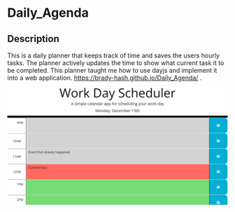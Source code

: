 # Daily_Agenda

## Description

This is a daily planner that keeps track of time and saves the users hourly tasks. The planner actively updates
the time to show what current task it to be completed. This planner taught me how to use dayjs and implement it into
a web application. https://brady-hash.github.io/Daily_Agenda/ . 

![image](./Assets/05-third-party-apis-homework-demo.gif)


